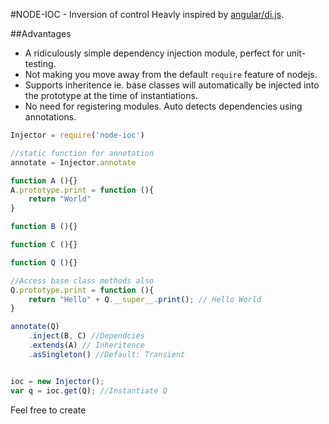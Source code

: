 #NODE-IOC - Inversion of control
Heavly inspired by [angular/di.js](https://github.com/angular/di.js).

##Advantages
- A ridiculously simple dependency injection module, perfect for unit-testing.
- Not making you move away from the default `require` feature of nodejs.
- Supports inheritence ie. base classes will automatically be injected into the prototype at the time of instantiations.
- No need for registering modules. Auto detects dependencies using annotations.

```js
Injector = require('node-ioc')

//static function for annotation
annotate = Injector.annotate

function A (){}
A.prototype.print = function (){
    return "World"
}

function B (){}

function C (){}

function Q (){}

//Access base class methods also
Q.prototype.print = function (){
    return "Hello" + Q.__super__.print(); // Hello World
}

annotate(Q)
    .inject(B, C) //Dependcies
    .extends(A) // Inheritence
    .asSingleton() //Default: Transient


ioc = new Injector();
var q = ioc.get(Q); //Instantiate Q
```
Feel free to create